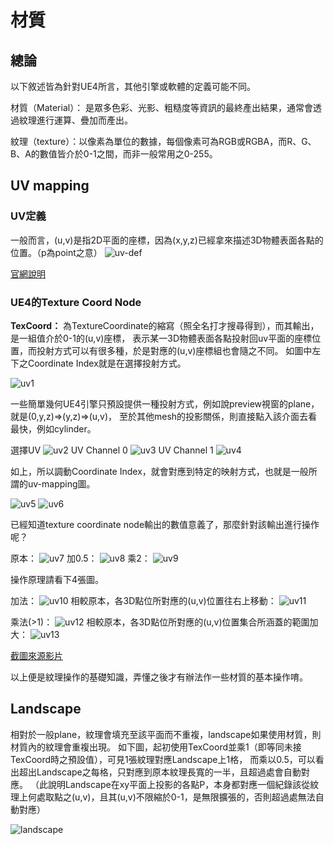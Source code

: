 # 材質

## 總論

以下敘述皆為針對UE4所言，其他引擎或軟體的定義可能不同。

材質（Material）： 是眾多色彩、光影、粗糙度等資訊的最終產出結果，通常會透過紋理進行運算、疊加而產出。

紋理（texture）：以像素為單位的數據，每個像素可為RGB或RGBA，而R、G、B、A的數值皆介於0-1之間，而非一般常用之0-255。

## UV mapping
### UV定義
一般而言，(u,v)是指2D平面的座標，因為(x,y,z)已經拿來描述3D物體表面各點的位置。（p為point之意）
![uv-def](./assets/uv-mapping/600px-UVMapping.png)

[官網說明](https://docs.unrealengine.com/en-US/WorkingWithContent/Types/StaticMeshes/HowTo/UVChannels/index.html)

### UE4的Texture Coord Node

**TexCoord：**
為TextureCoordinate的縮寫（照全名打才搜尋得到），而其輸出，是一組值介於0-1的(u,v)座標，
表示某一3D物體表面各點投射回uv平面的座標位置，而投射方式可以有很多種，於是對應的(u,v)座標組也會隨之不同。
如圖中左下之Coordinate Index就是在選擇投射方式。

![uv1](./assets/uv-mapping/1.jpg)

一些簡單幾何UE4引擎只預設提供一種投射方式，例如說preview視窗的plane，就是(0,y,z)=>(y,z)=>(u,v)，
至於其他mesh的投影關係，則直接點入該介面去看最快，例如cylinder。



選擇UV
![uv2](./assets/uv-mapping/2.jpg)
UV Channel 0
![uv3](./assets/uv-mapping/3.jpg)
UV Channel 1
![uv4](./assets/uv-mapping/4.jpg)

如上，所以調動Coordinate Index，就會對應到特定的映射方式，也就是一般所謂的uv-mapping圖。

![uv5](./assets/uv-mapping/5.jpg)
![uv6](./assets/uv-mapping/6.jpg)


已經知道texture coordinate node輸出的數值意義了，那麼針對該輸出進行操作呢？

原本：
![uv7](./assets/uv-mapping/7.jpg)
加0.5：
![uv8](./assets/uv-mapping/8.jpg)
乘2：
![uv9](./assets/uv-mapping/9.jpg)

操作原理請看下4張圖。

加法：
![uv10](./assets/uv-mapping/10.jpg)
相較原本，各3D點位所對應的(u,v)位置往右上移動：
![uv11](./assets/uv-mapping/11.jpg)

乘法(>1)：
![uv12](./assets/uv-mapping/12.jpg)
相較原本，各3D點位所對應的(u,v)位置集合所涵蓋的範圍加大：
![uv13](./assets/uv-mapping/13.jpg)

[截圖來源影片](https://www.youtube.com/watch?v=bu8kGs1ap54&ab_channel=TechArtAid)

以上便是紋理操作的基礎知識，弄懂之後才有辦法作一些材質的基本操作唷。

## Landscape
相對於一般plane，紋理會填充至該平面而不重複，landscape如果使用材質，則材質內的紋理會重複出現。
如下圖，起初使用TexCoord並乘1（即等同未接TexCoord時之預設值），可見1張紋理對應Landscape上1格，
而乘以0.5，可以看出超出Landscape之每格，只對應到原本紋理長寬的一半，且超過處會自動對應。
（此說明Landscape在xy平面上投影的各點P，本身都對應一個紀錄該從紋理上何處取點之(u,v)，且其(u,v)不限縮於0-1，是無限擴張的，否則超過處無法自動對應）

![landscape](./assets/landscape/Webp.net-gifmaker.gif)